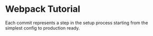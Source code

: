 # Webpack Tutorial

Each commit represents a step in the setup process starting 
from the simplest config to production ready. 
